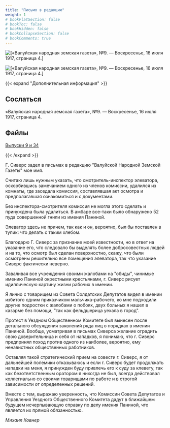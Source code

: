 ```yaml
---
title: "Письмо в редакцию"
weight: 1
# bookFlatSection: false
# bookToc: false
# bookHidden: false
# bookCollapseSection: false
# bookComments: true
---
```


![[«Валуйская народная земская газета», №9. — Воскресенье, 16 июля 1917, страница 4.]](/static/img/papers/nzg12.jpg)

![[«Валуйская народная земская газета», №9. — Воскресенье, 16 июля 1917, страница 4.]](/static/img/papers/nzg13.jpg)


{{< expand "Дополнительная информация" >}}
## Сослаться
«Валуйская народная земская газета», №9. — Воскресенье, 16 июля 1917, страница 4.

## Файлы
[Выпуски 9 и 34](https://www.dropbox.com/sh/vhynnitsmi2qqa2/AABnioX0BJjNGfbuHyRDajHpa?dl=0)

{{< /expand >}}

Г. Сиверс задел в письмах в редакцию "Валуйской Народной Земской Газеты" мое имя. 

Считаю лишь нужным указать, что смотритель-инспектор элеватора, оскорбившись замечанием одного из членов комиссии, удалился из комнаты, где заседала комиссия, составлявшая акт осмотра и предполагавшая ознакомиться и с документами.

Без инспектора-смотрителя комиссия не могла этого сделать и принуждена была удалиться. В амбаре все-таки было обнаружено 52 пуда совершенной гнили из имения Паниной.

Элеватор здесь не причем, так как и он, вероятно, был бы поставлен в тупик: что делать с таким хлебом.

Благодарю Г. Сиверс за признание моей известности, но в ответ на указание его, что следовало бы выделять более добросовестных людей и на то, что осмотр был сделан поверхностно, скажу, что были осмотрены решительно все помещения элеватора, так что указание Сиверс фактически неверно.

Заваливая все учреждения своими жалобами на "обиды", чинимые имению Паниной окрестными крестьянами, г. Сиверс рисует идиллическую картину жизни рабочих в имении.

Я лично с товарищем из Совета Солдатских Депутатов видел в имении избитого одним приказчиком мальчика-рабочего, ко мне подходили другие подростки с жалобами о побоях, двух больных я нашел в казарме без помощи, "так как фельдшерица уехала в город".

Протест в Уездном Общественном Комитете был вынесен после детального обсуждения заявлений ряда лиц о порядках в имении Паниной. Вообще, усматривая в письмах Сиверса желание оградить свою доверительница и себя от нападков, я понимаю, что г. Сиверс предпринял поход против одного из наиболее, вероятно, ему ненавистных общественных работников. 

Оставляя такой стратегический прием на совести г. Сиверс, я от дальнейшей полемики отказываюсь и если г. Сиверс будет продолжать нападки на меня, я принужден буду привлечь его к суду за клевету, так как безответственным оратором я никогда не был, всегда действовал коллегиально со своими товарищами по работе и в строгой зависимости от определенных решений.

Вместе с тем, выражаю уверенность, что Комиссии Совета Депутатов и Управления Уездного Общественного Комитета дадут в ближайшем будущем исчерпывающую справку по делу имения Паниной, что является их прямой обязанностью.

*Михаил Ковнер*
